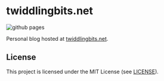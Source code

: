 # twiddlingbits.net

![github pages][badge]

Personal blog hosted at [twiddlingbits.net](https://twiddlingbits.net/).

## License

This project is licensed under the MIT License (see [LICENSE](LICENSE)).

[badge]: https://github.com/jcrd/jcrd.github.io/actions/workflows/gh-pages.yml/badge.svg
